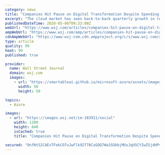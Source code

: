 ```yaml
---
category: news
title: "Companies Hit Pause on Digital Transformation Despite Spending More on Cloud"
excerpt: "The cloud market has seen back-to-back quarterly growth in recent years as companies seek lasting changes to their information technology systems by renting infrastructure and applications from cloud providers."
publishedDateTime: 2020-05-06T09:33:00Z
webUrl: "https://www.wsj.com/articles/companies-hit-pause-on-digital-transformation-despite-spending-more-on-cloud-11588757402"
ampWebUrl: "https://www.wsj.com/amp/articles/companies-hit-pause-on-digital-transformation-despite-spending-more-on-cloud-11588757402"
cdnAmpWebUrl: "https://www-wsj-com.cdn.ampproject.org/c/s/www.wsj.com/amp/articles/companies-hit-pause-on-digital-transformation-despite-spending-more-on-cloud-11588757402"
type: article
quality: 99
heat: 99
published: true

provider:
  name: Wall Street Journal
  domain: wsj.com
  images:
    - url: "https://smartableai.github.io/microsoft-azure/assets/images/organizations/wsj.com-50x50.jpg"
      width: 50
      height: 50

topics:
  - Azure

images:
  - url: "https://images.wsj.net/im-183911/social"
    width: 1280
    height: 640
    isCached: true
    title: "Companies Hit Pause on Digital Transformation Despite Spending More on Cloud"

secured: "OnfNtS2CAEvTFekCO7uJwFlk9If78CaSDQ7Wa3SObbjMUsJqU5CYIwZSjdHPv9gJgd3HXh7Xo3D6O7MGa0TX9JPAP1X71Qm8o/5KFA9xJGlUXXHK1JG8x1bxbYRBr4nfPIUIm2qQUPrtx/Ty9/TaZ/n1MDPx+mkiMmFVOMkhJdHS0jJESSx7j4ms0BkULH492iuu6EHSDkzIDTA+nb+kYc86NGce4c2lOpz9iYtXVdpW5wSPwrt2USb8jpnIASQCkBS4VqumsCNebbsx2HlUJlsZE/6IZPb+AMlg0Zhesq8kJ4aK4zqSQn0IUNTNp9Vn;y82O4fenxqHAjnYl0m1KcA=="
---
```


